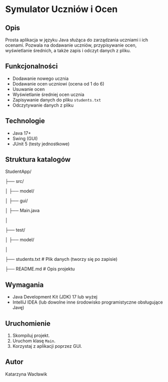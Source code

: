 # Symulator Uczniów i Ocen

## Opis
Prosta aplikacja w języku Java służąca do zarządzania uczniami i ich ocenami.
Pozwala na dodawanie uczniów, przypisywanie ocen, wyświetlanie średnich, a także zapis i odczyt danych z pliku.

## Funkcjonalności
- Dodawanie nowego ucznia
- Dodawanie ocen uczniowi (ocena od 1 do 6)
- Usuwanie ocen
- Wyświetlanie średniej ocen ucznia
- Zapisywanie danych do pliku `students.txt`
- Odczytywanie danych z pliku

## Technologie
- Java 17+
- Swing (GUI)
- JUnit 5 (testy jednostkowe)

## Struktura katalogów
StudentApp/

├── src/

│   ├── model/

│   ├── gui/

│   ├── Main.java

│

├── test/

│   ├── model/

│

├── students.txt   # Plik danych (tworzy się po zapisie)

├── README.md      # Opis projektu
  
## Wymagania
- Java Development Kit (JDK) 17 lub wyżej
- IntelliJ IDEA (lub dowolne inne środowisko programistyczne obsługujące Javę)

## Uruchomienie
1. Skompiluj projekt.
2. Uruchom klasę `Main`.
3. Korzystaj z aplikacji poprzez GUI.

## Autor
Katarzyna Wacławik

